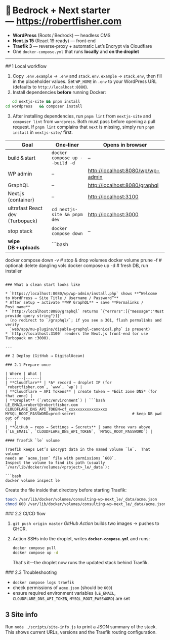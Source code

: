 # 🐳 Bedrock + Next starter — <https://robertfisher.com>

* **WordPress** (Roots / Bedrock) — headless CMS  
* **Next.js 15** (React 19 ready) — front‑end  
* **Traefik 3** — reverse‑proxy + automatic Let’s Encrypt via Cloudflare  
* One `docker‑compose.yml` that runs **locally** and **on the droplet**

---

## 1 Local workflow

1. Copy `.env.example` → `.env` and `stack.env.example` → `stack.env`, then fill in the placeholder values. Set `WP_HOME` in `.env` to your WordPress URL (defaults to `http://localhost:8080`).
2. Install dependencies **before** running Docker:

```bash
   cd nextjs-site && pnpm install
cd wordpress   && composer install
```

3. After installing dependencies, run `pnpm lint` from `nextjs-site` and `composer lint` from `wordpress`. Both must pass before opening a pull request. If `pnpm lint` complains that `next` is missing, simply run `pnpm install` in `nextjs-site/` first.

| Goal | One‑liner | Opens in browser |
|------|-----------|------------------|
| build & start | `docker compose up --build -d` | – |
| WP admin | – | <http://localhost:8080/wp/wp-admin> |
| GraphQL | – | <http://localhost:8080/graphql> |
| Next.js (container) | – | <http://localhost:3100> |
| ultrafast React dev (Turbopack) | `cd nextjs-site && pnpm dev` | <http://localhost:3000> |
| stop stack | `docker compose down` | – |
| **wipe DB + uploads** | ```bash
docker compose down -v          # stop & drop volumes
docker volume prune -f          # optional: delete dangling vols
docker compose up -d            # fresh DB, run installer
``` | runs installer again |

### What a clean start looks like

* `https://localhost:8080/wp/wp-admin/install.php` shows **“Welcome to WordPress – Site Title / Username / Password”**
* After setup → activate **WP GraphQL** → save **Permalinks / Post name**
* `http://localhost:8080/graphql` returns `{"errors":[{"message":"Must provide query string"}]}`
  (no redirect to `/graphql/`; if you see a 301, flush permalinks and verify
  `web/app/mu-plugins/disable-graphql-canonical.php` is present)
* `http://localhost:3100` renders the Next.js front‑end (or use Turbopack on :3000).

---

## 2 Deploy (GitHub → DigitalOcean)

### 2.1 Prepare once

| Where | What |
|-------|------|
| **Cloudflare** | *A* record → droplet IP (for `robertfisher.com`, `www`, `wp`) |
| **Cloudflare → API Tokens** | create token → *Edit zone DNS* (for that zone) |
| **Droplet** (`/etc/environment`) | ```bash
LE_EMAIL=robert@robertfisher.com
CLOUDFLARE_DNS_API_TOKEN=cf_xxxxxxxxxxxxxxxxx
MYSQL_ROOT_PASSWORD=prod-secret                         # keep DB pwd out of repo
``` |
| **GitHub → repo → Settings → Secrets** | same three vars above (`LE_EMAIL`, `CLOUDFLARE_DNS_API_TOKEN`, `MYSQL_ROOT_PASSWORD`) |

#### Traefik `le` volume

Traefik keeps Let’s Encrypt data in the named volume `le`.  That volume
needs an `acme.json` file with permissions `600`.
Inspect the volume to find its path (usually
`/var/lib/docker/volumes/<project>_le/_data`):

```bash
docker volume inspect le
```

Create the file inside that directory before starting Traefik:

```bash
touch /var/lib/docker/volumes/consulting-wp-next_le/_data/acme.json
chmod 600 /var/lib/docker/volumes/consulting-wp-next_le/_data/acme.json
```

### 2.2 CI/CD flow

1. `git push origin master`
   *GitHub Action* builds two images → pushes to GHCR.
2. Action SSHs into the droplet, writes **`docker‑compose.yml`** and runs:

   ```bash
   docker compose pull
   docker compose up -d
   ```

   That's it—the droplet now runs the updated stack behind Traefik.

### 2.3 Troubleshooting

* `docker compose logs traefik`
* check permissions of `acme.json` (should be `600`)
* ensure required environment variables (`LE_EMAIL`, `CLOUDFLARE_DNS_API_TOKEN`, `MYSQL_ROOT_PASSWORD`) are set

## 3 Site info

Run `node ./scripts/site-info.js` to print a JSON summary of the stack. This shows
current URLs, versions and the Traefik routing configuration.
